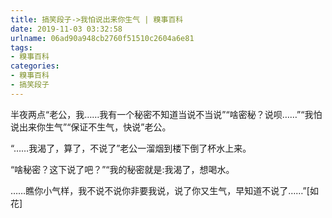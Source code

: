 ```yaml
---
title: 搞笑段子->我怕说出来你生气 | 糗事百科
date: 2019-11-03 03:32:58
urlname: 06ad90a948cb2760f51510c2604a6e81
tags: 
- 糗事百科
categories:
- 糗事百科
- 搞笑段子
---
```

半夜两点“老公，我……我有一个秘密不知道当说不当说”“啥密秘？说呗……”“我怕说出来你生气”“保证不生气，快说”老公。

“……我渴了，算了，不说了”老公一溜烟到楼下倒了杯水上来。

“啥秘密？这下说了吧？”“我的秘密就是:我渴了，想喝水。

……瞧你小气样，我不说不说你非要我说，说了你又生气，早知道不说了……”[如花]


